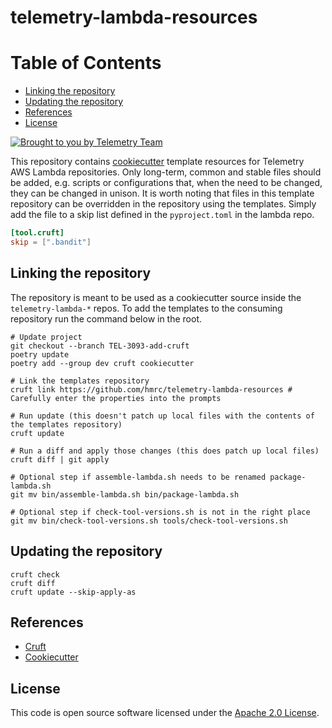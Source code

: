 # telemetry-lambda-resources

# Table of Contents
* [Linking the repository](#Linking-the-repository)
* [Updating the repository](#Updating-the-repository)
* [References](#References)
* [License](#License)


[![Brought to you by Telemetry Team](https://img.shields.io/badge/MDTP-Telemetry-40D9C0?style=flat&labelColor=000000&logo=gov.uk)](https://confluence.tools.tax.service.gov.uk/display/TEL/Telemetry)

This repository contains [cookiecutter](https://github.com/cookiecutter/cookiecutter) template resources for Telemetry AWS
Lambda repositories. Only long-term, common and stable files should be added, e.g. scripts or configurations that, when
the need to be changed, they can be changed in unison. It is worth noting that files in this template repository can be 
overridden in the repository using the templates. Simply add the file to a skip list defined in the `pyproject.toml` in
the lambda repo. 

```toml
[tool.cruft]
skip = [".bandit"]
```

## Linking the repository

The repository is meant to be used as a cookiecutter source inside the `telemetry-lambda-*` repos. To add the templates
to the consuming repository run the command below in the root.

```shell
# Update project
git checkout --branch TEL-3093-add-cruft
poetry update
poetry add --group dev cruft cookiecutter

# Link the templates repository
cruft link https://github.com/hmrc/telemetry-lambda-resources # Carefully enter the properties into the prompts

# Run update (this doesn't patch up local files with the contents of the templates repository)
cruft update

# Run a diff and apply those changes (this does patch up local files)
cruft diff | git apply

# Optional step if assemble-lambda.sh needs to be renamed package-lambda.sh
git mv bin/assemble-lambda.sh bin/package-lambda.sh

# Optional step if check-tool-versions.sh is not in the right place
git mv bin/check-tool-versions.sh tools/check-tool-versions.sh
```

## Updating the repository

```shell
cruft check
cruft diff
cruft update --skip-apply-as
```
## References

* [Cruft](https://cruft.github.io/cruft)
* [Cookiecutter](https://cookiecutter.readthedocs.io/en/stable/)

## License

This code is open source software licensed under the [Apache 2.0 License]("http://www.apache.org/licenses/LICENSE-2.0.html").
